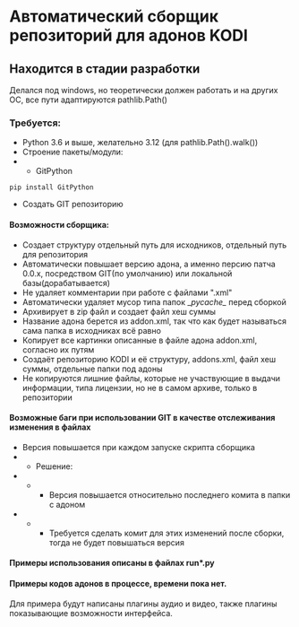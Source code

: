 # Автоматический сборщик репозиторий для адонов KODI
## Находится в стадии разработки
Делался под windows, но теоретически должен работать и на других ОС, все пути адаптируются pathlib.Path()
### Требуется:
- Python 3.6 и выше, желательно 3.12 (для pathlib.Path().walk())
- Строение пакеты/модули:
- - GitPython
```
pip install GitPython
```
- Создать GIT репозиторию

#### Возможности сборщика:
- Создает структуру отдельный путь для исходников, отдельный путь для репозитория
- Автоматически повышает версию адона, а именно персию патча 0.0.x, посредством GIT(по умолчанию) или локальной базы(дорабатывается)
- Не удаляет комментарии при работе с файлами ".xml"
- Автоматически удаляет мусор типа папок \__pycache\__ перед сборкой
- Архивирует в zip файл и создает файл хеш суммы
- Название адона берется из addon.xml, так что как будет называться сама папка в исходниках всё равно
- Копирует все картинки описанные в файле адона addon.xml, согласно их путям
- Создаёт репозиторию KODI и её структуру, addons.xml, файл хеш суммы, отдельные папки под адоны
- Не копируются лишние файлы, которые не участвующие в выдачи информации, типа лицензии, но не в самом архиве, только в репозитории

#### Возможные баги при использовании GIT в качестве отслеживания изменения в файлах
- Версия повышается при каждом запуске скрипта сборщика
- - Решение:
- - - Версия повышается относительно последнего комита в папки с адоном
- - - Требуется сделать комит для этих изменений после сборки, тогда не будет повышаться версия

#### Примеры использования описаны в файлах run*.py

#### Примеры кодов адонов в процессе, времени пока нет.
Для примера будут написаны плагины аудио и видео, также плагины показывающие возможности интерфейса.
